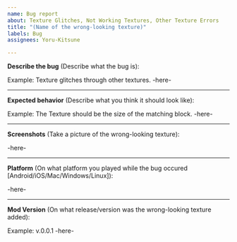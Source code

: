 ```yaml
---
name: Bug report
about: Texture Glitches, Not Working Textures, Other Texture Errors
title: "(Name of the wrong-looking texture)"
labels: Bug
assignees: Yoru-Kitsune

---
```


**Describe the bug** (Describe what the bug is):

Example: Texture glitches through other textures.
-here-

---
**Expected behavior** (Describe what you think it should look like):

Example: The Texture should be the size of the matching block.
-here-

---
**Screenshots** (Take a picture of the wrong-looking texture):

-here-

---
**Platform** (On what platform you played while the bug occured [Android/iOS/Mac/Windows/Linux]):

-here-

 ---
**Mod Version** (On what release/version was the wrong-looking texture added):

Example: v.0.0.1
-here-
